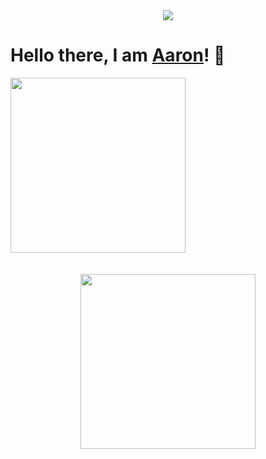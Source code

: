 <div align="center">
<img src="https://cdn.discordapp.com/attachments/561523819676696586/917107524119957534/imageonline-co-roundcorner_128x128.png">
</div>

<h1>Hello there, I am <a href="https://www.youtube.com/watch?v=dQw4w9WgXcQ" target="_blank">Aaron</a>! 👋</h1>
  <img src="https://lanyard-profile-readme.vercel.app/api/510736807999307786" height="280">
</div>
<br>
<br>
<br>

<div align="center">
  <img src="https://lanyard-profile-readme.vercel.app/api/287218738242125826" height="280">
</div>
